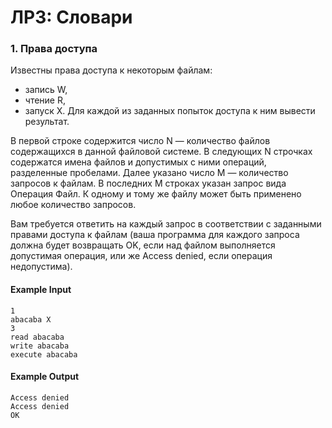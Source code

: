 # ЛР3: Словари

### 1. Права доступа

Известны права доступа к некоторым файлам:

* запись W,
* чтение R,
* запуск X.
Для каждой из заданных попыток доступа к ним вывести результат.

В первой строке содержится число N — количество файлов содержащихся в данной файловой системе. В следующих N строчках содержатся имена файлов и допустимых с ними операций, разделенные пробелами. Далее указано чиcло M — количество запросов к файлам. В последних M строках указан запрос вида Операция Файл. К одному и тому же файлу может быть применено любое количество запросов.

Вам требуется ответить на каждый запрос в соответствии с заданными правами доступа к файлам (ваша программа для каждого запроса должна будет возвращать OK, если над файлом выполняется допустимая операция, или же Access denied, если операция недопустима).

#### Example Input

    1
    abacaba X
    3
    read abacaba
    write abacaba
    execute abacaba

#### Example Output
    Access denied
    Access denied
    OK
